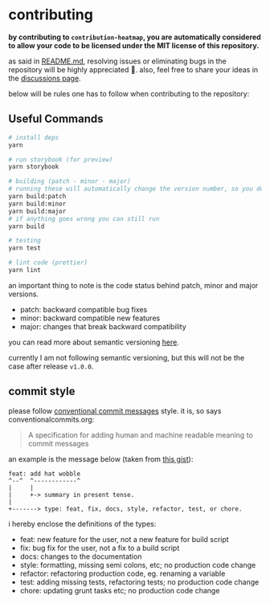 # contributing

**by contributing to `contribution-heatmap`, you are automatically considered to allow your code to be licensed under the MIT license of this repository.**

as said in [README.md](https://github.com/KnowsCount/contribution-heatmap/blob/main/README.md#%EF%B8%8F-contributing), resolving issues or eliminating bugs in the repository will be highly appreciated 🎉. also, feel free to share your ideas in the [discussions page](https://github.com/KnowsCount/contribution-heatmap/discussions).

below will be rules one has to follow when contributing to the repository:

## Useful Commands

```bash
# install deps
yarn

# run storybook (for preview)
yarn storybook

# building (patch - minor - major)
# running these will automatically change the version number, so you dont have to worry about it anymore.
yarn build:patch
yarn build:minor
yarn build:major
# if anything goes wrong you can still run
yarn build

# testing
yarn test

# lint code (prettier)
yarn lint
```

an important thing to note is the code status behind patch, minor and major versions.

-   patch: backward compatible bug fixes
-   minor: backward compatible new features
-   major: changes that break backward compatibility

you can read more about semantic versioning [here](https://docs.npmjs.com/about-semantic-versioning).

currently I am not following semantic versioning, but this will not be the case after release `v1.0.0`.

## commit style

please follow [conventional commit messages](https://www.conventionalcommits.org/en/v1.0.0/) style. it is, so says conventionalcommits.org:

> A specification for adding human and machine readable meaning to commit messages

an example is the message below (taken from [this gist](https://gist.github.com/joshbuchea/6f47e86d2510bce28f8e7f42ae84c716)):

```
feat: add hat wobble
^--^  ^------------^
|     |
|     +-> summary in present tense.
|
+-------> type: feat, fix, docs, style, refactor, test, or chore.
```

i hereby enclose the definitions of the types:

-   feat: new feature for the user, not a new feature for build script
-   fix: bug fix for the user, not a fix to a build script
-   docs: changes to the documentation
-   style: formatting, missing semi colons, etc; no production code change
-   refactor: refactoring production code, eg. renaming a variable
-   test: adding missing tests, refactoring tests; no production code change
-   chore: updating grunt tasks etc; no production code change
